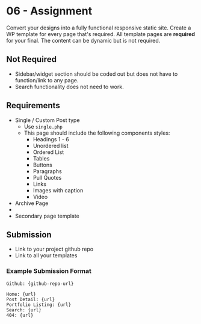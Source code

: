# 06 - Assignment
Convert your designs into a fully functional responsive static site. Create a WP template for every page that's required. All template pages are **required** for your final. The content can be dynamic but is not required.

## Not Required
- Sidebar/widget section should be coded out but does not have to function/link to any page.
- Search functionality does not need to work.

## Requirements
- Single / Custom Post type
  - Use `single.php`
  - This page should include the following components styles:
    - Headings 1 - 6
    - Unordered list
    - Ordered List
    - Tables
    - Buttons
    - Paragraphs
    - Pull Quotes
    - Links
    - Images with caption
    - Video
- Archive Page
- 
- Secondary page template 
## Submission
- Link to your project github repo
- Link to all your templates

### Example Submission Format
```
Github: {github-repo-url}

Home: {url}
Post Detail: {url}
Portfolio Listing: {url}
Search: {url}
404: {url}
```
